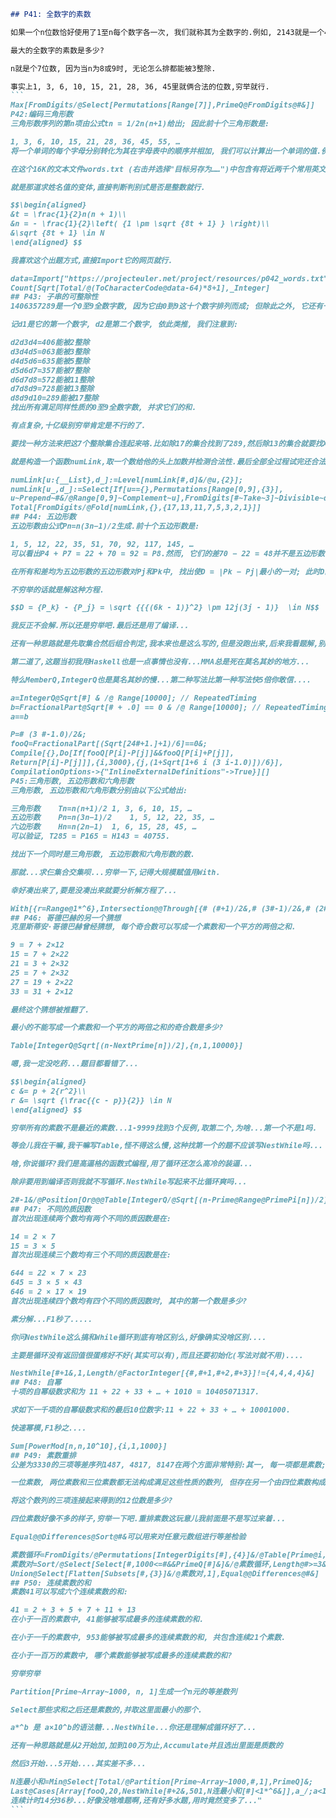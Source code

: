 `````md
## P41: 全数字的素数

如果一个n位数恰好使用了1至n每个数字各一次, 我们就称其为全数字的.例如, 2143就是一个4位全数字数, 同时它恰好也是一个素数.

最大的全数字的素数是多少?

n就是个7位数, 因为当n为8或9时, 无论怎么排都能被3整除.

事实上1, 3, 6, 10, 15, 21, 28, 36, 45里就俩合法的位数,穷举就行.
```
Max[FromDigits/@Select[Permutations[Range[7]],PrimeQ@FromDigits@#&]]
P42:编码三角形数
三角形数序列的第n项由公式tn = 1/2n(n+1)给出; 因此前十个三角形数是:

1, 3, 6, 10, 15, 21, 28, 36, 45, 55, …
将一个单词的每个字母分别转化为其在字母表中的顺序并相加, 我们可以计算出一个单词的值.例如, 单词SKY的值就是 19 + 11 + 25 = 55 = t10.如果一个单词的值是一个三角形数, 我们就称这个单词为三角形单词.

在这个16K的文本文件words.txt (右击并选择"目标另存为……")中包含有将近两千个常用英文单词, 这其中有多少个三角形单词?

就是那道求姓名值的变体,直接判断判别式是否是整数就行.

$$\begin{aligned}
&t = \frac{1}{2}n(n + 1)\\
&n = - \frac{1}{2}\left( {1 \pm \sqrt {8t + 1} } \right)\\
&\sqrt {8t + 1} \in N
\end{aligned} $$

我喜欢这个出题方式,直接Import它的网页就行.

data=Import["https://projecteuler.net/project/resources/p042_words.txt","CSV"][[1]];
Count[Sqrt[Total/@(ToCharacterCode@data-64)*8+1],_Integer]
## P43: 子串的可整除性
1406357289是一个0至9全数字数, 因为它由0到9这十个数字排列而成; 但除此之外, 它还有一个有趣的性质:子串的可整除性.

记d1是它的第一个数字, d2是第二个数字, 依此类推, 我们注意到:

d2d3d4=406能被2整除
d3d4d5=063能被3整除
d4d5d6=635能被5整除
d5d6d7=357能被7整除
d6d7d8=572能被11整除
d7d8d9=728能被13整除
d8d9d10=289能被17整除
找出所有满足同样性质的0至9全数字数, 并求它们的和.

有点复杂,十亿级别穷举肯定是不行的了.

要找一种方法来把这7个整除集合连起来咯.比如除17的集合找到了289,然后除13的集合就要找X28,比如728,然后除11的里再找....

就是构造一个函数numLink,取一个数给他的头上加数并检测合法性.最后全部全过程试完还合法的就是最终的结果了.

numLink[u:{__List},d_]:=Level[numLink[#,d]&/@u,{2}];
numLink[u_,d_]:=Select[If[u=={},Permutations[Range[0,9],{3}],
u~Prepend~#&/@Range[0,9]~Complement~u],FromDigits[#~Take~3]~Divisible~d&];
Total[FromDigits/@Fold[numLink,{},{17,13,11,7,5,3,2,1}]]
## P44: 五边形数
五边形数由公式Pn=n(3n−1)/2生成.前十个五边形数是:

1, 5, 12, 22, 35, 51, 70, 92, 117, 145, …
可以看出P4 + P7 = 22 + 70 = 92 = P8.然而, 它们的差70 − 22 = 48并不是五边形数.

在所有和差均为五边形数的五边形数对Pj和Pk中, 找出使D = |Pk − Pj|最小的一对; 此时D的值是多少?

不穷举的话就是解这种方程.

$$D = {P_k} - {P_j} = \sqrt {{{(6k - 1)}^2} \pm 12j(3j - 1)}  \in N$$

我反正不会解.所以还是穷举吧.最后还是用了编译...

还有一种思路就是先取集合然后组合判定,我本来也是这么写的,但是没跑出来,后来我看题解,别人PY写combinations秒出,我MMA写Subsets就卡题了,垃圾商业软件....

第二道了,这题当初我用Haskell也是一点事情也没有...MMA总是死在莫名其妙的地方...

特么MemberQ,IntegerQ也是莫名其妙的慢...第二种写法比第一种写法快5倍你敢信....

a=IntegerQ@Sqrt[#] & /@ Range[10000]; // RepeatedTiming
b=FractionalPart@Sqrt[# + .0] == 0 & /@ Range[10000]; // RepeatedTiming
a==b

P=# (3 #-1.0)/2&;
fooQ=FractionalPart[(Sqrt[24#+1.]+1)/6]==0&;
Compile[{},Do[If[fooQ[P[i]-P[j]]&&fooQ[P[i]+P[j]],
Return[P[i]-P[j]]],{i,3000},{j,(1+Sqrt[1+6 i (3 i-1.0)])/6}],
CompilationOptions->{"InlineExternalDefinitions"->True}][]
P45:三角形数, 五边形数和六角形数
三角形数, 五边形数和六角形数分别由以下公式给出:

三角形数	Tn=n(n+1)/2	1, 3, 6, 10, 15, …
五边形数	Pn=n(3n−1)/2	1, 5, 12, 22, 35, …
六边形数	Hn=n(2n−1)	1, 6, 15, 28, 45, …
可以验证, T285 = P165 = H143 = 40755.

找出下一个同时是三角形数, 五边形数和六角形数的数.

那就...求仨集合交集呗...穷举一下,记得大规模赋值用With.

幸好凑出来了,要是没凑出来就要分析解方程了...

With[{r=Range@1*^6},Intersection@@Through[{# (#+1)/2&,# (3#-1)/2&,# (2#-1)&}[r]]]
## P46: 哥德巴赫的另一个猜想
克里斯蒂安·哥德巴赫曾经猜想, 每个奇合数可以写成一个素数和一个平方的两倍之和.

9 = 7 + 2×12
15 = 7 + 2×22
21 = 3 + 2×32
25 = 7 + 2×32
27 = 19 + 2×22
33 = 31 + 2×12

最终这个猜想被推翻了.

最小的不能写成一个素数和一个平方的两倍之和的奇合数是多少?

Table[IntegerQ@Sqrt[(n-NextPrime[n])/2],{n,1,10000}]

嗯,我一定没吃药...题目都看错了...

$$\begin{aligned}
c &= p + 2{r^2}\\
r &= \sqrt {\frac{{c - p}}{2}} \in N
\end{aligned} $$

穷举所有的素数不是最近的素数...1-9999找到3个反例,取第二个,为啥...第一个不是1吗.

等会儿我在干嘛,我干嘛写Table,怪不得这么慢,这种找第一个的题不应该写NestWhile吗...

啥,你说循环?我们是高逼格的函数式编程,用了循环还怎么高冷的装逼...

除非要用到编译否则我就不写循环.NestWhile写起来不比循环爽吗...

2#-1&/@Position[Or@@@Table[IntegerQ/@Sqrt[(n-Prime@Range@PrimePi[n])/2],{n,1,9999,2}],False]
## P47: 不同的质因数
首次出现连续两个数均有两个不同的质因数是在:

14 = 2 × 7
15 = 3 × 5
首次出现连续三个数均有三个不同的质因数是在:

644 = 22 × 7 × 23
645 = 3 × 5 × 43
646 = 2 × 17 × 19
首次出现连续四个数均有四个不同的质因数时, 其中的第一个数是多少?

素分解...F1秒了.....

你问NestWhile这么搞和While循环到底有啥区别么,好像确实没啥区别....

主要是循环没有返回值很蛋疼好不好(其实可以有),而且还要初始化(写法对就不用)....

NestWhile[#+1&,1,Length/@FactorInteger[{#,#+1,#+2,#+3}]!={4,4,4,4}&]
## P48: 自幂
十项的自幂级数求和为 11 + 22 + 33 + … + 1010 = 10405071317.

求如下一千项的自幂级数求和的最后10位数字:11 + 22 + 33 + … + 10001000.

快速幂模,F1秒之....

Sum[PowerMod[n,n,10^10],{i,1,1000}]
## P49: 素数重排
公差为3330的三项等差序列1487, 4817, 8147在两个方面非常特别:其一, 每一项都是素数; 其二, 两两都是重新排列的关系.

一位素数, 两位素数和三位素数都无法构成满足这些性质的数列, 但存在另一个由四位素数构成的递增序列也满足这些性质.

将这个数列的三项连接起来得到的12位数是多少?

四位素数好像不多的样子,穷举一下吧.重排素数这玩意儿我前面是不是写过来着...

Equal@@Differences@Sort@#&可以用来对任意元数组进行等差检验

素数循环=FromDigits/@Permutations[IntegerDigits[#],{4}]&/@Table[Prime@i,{i,1,PrimePi[10^4]}];
素数对=Sort/@Select[Select[#,1000<=#&&PrimeQ[#]&]&/@素数循环,Length@#>=3&];
Union@Select[Flatten[Subsets[#,{3}]&/@素数对,1],Equal@@Differences@#&]
## P50: 连续素数的和
素数41可以写成六个连续素数的和:

41 = 2 + 3 + 5 + 7 + 11 + 13
在小于一百的素数中, 41能够被写成最多的连续素数的和.

在小于一千的素数中, 953能够被写成最多的连续素数的和, 共包含连续21个素数.

在小于一百万的素数中, 哪个素数能够被写成最多的连续素数的和?

穷举穷举

Partition[Prime~Array~1000, n, 1]生成一个n元的等差数列

Select那些求和之后还是素数的,并取这里面最小的那个.

a*^b 是 a×10^b的语法糖...NestWhile...你还是理解成循环好了...

还有一种思路就是从2开始加,加到100万为止,Accumulate并且选出里面是质数的

然后3开始...5开始....其实差不多...

N连最小和=Min@Select[Total/@Partition[Prime~Array~1000,#,1],PrimeQ]&;
Last@Cases[Array[fooQ,20,NestWhile[#+2&,501,N连最小和[#]<1*^6&]],a_/;a<1*^6]
连续计时14分36秒...好像没啥难题啊,还有好多水题,用时竟然变多了..."
```
